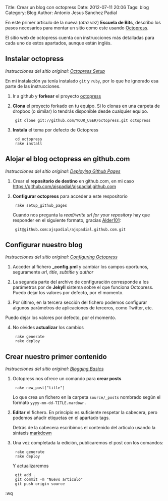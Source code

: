 Title: Crear un blog con octopress
Date: 2012-07-11 20:06
Tags: blog 
Category: Blog
Author: Antonio Jesus Sanchez Padial

En este primer artículo de la nueva (*otra vez*) **Escuela de Bits**, describo los pasos necesarios para montar un sitio como este usando [Octopress][octopress1].

El sitio web de octopress cuenta con instrucciones más detalladas para cada uno de estos apartados, aunque están inglés.

<!-- more -->

## Instalar octopress
*Instrucciones del sitio original: [Octopress Setup](http://octopress.org/docs/setup/)*

En mi instalación ya tenía instalado `git` y `ruby`, por lo que he ignorado esa parte de las instrucciones.

1. Ir a github y **forkear** el proyecto [octopress][octopress]

2. **Clona** el proyecto forkado en tu equipo. Si lo clonas en una carpeta de dropbox (o similar) lo tendrás disponible desde cualquier equipo.

		git clone git://github.com/YOUR_USER/octopress.git octopress

3. **Instala** el tema por defecto de Octopress

		cd octopress
		rake install

## Alojar el blog octopress en github.com

*Instrucciones del sitio original: [Deploying Github Pages](http://octopress.org/docs/deploying/github/)*

1. Crear el **repositorio de destino** en github.com, en mi caso https://github.com/ajspadial/ajspadial.github.com

2. **Configurar octopress** para acceder a este respositorio

		rake setup_github_pages

	Cuando nos pregunta la *read/write url for your repository* hay que responder en el siguiente formato, gracias [Alder101][alder101]:

		git@github.com:ajspadial/ajspadial.github.com.git

## Configurar nuestro blog

*Instrucciones del sitio original: [Configuring Octopress](http://octopress.org/docs/configuring/)*

1. Acceder al fichero **_config.yml** y cambiar los campos oportunos, seguramente *url*, *title*, *subtitle* y *author*

2. La segunda parte del archivo de configuración corresponde a los parámetros por de **Jekyll** sistema sobre el que funciona Octopress. Puedo dejar los valores por defecto, por el momento.


3. Por último, en la tercera sección del fichero podemos configurar algunos parámetros de aplicaciones de terceros, como Twitter, etc.

Puedo dejar los valores por defecto, por el momento.

4. No olvides **actualizar** los cambios

		rake generate
		rake deploy

## Crear nuestro primer contenido

*Instrucciones del sitio original: [Blogging Basics](http://octopress.org/docs/blogging/)*

1. Octopress nos ofrece un comando para **crear posts**

		rake new_post["title"]

	Lo que crea un fichero en la carpeta `source/_posts` nombrado según el formato `yyyy-mm-dd-TITLE.mardown`.

2. **Editar** el fichero. En principio es suficiente respetar la cabecera, pero podemos añadir etiquetas en el apartado tags.

	Detrás de la cabecera escribimos el contenido del artículo usando la sintaxis [markdown][markdown]

3. Una vez completada la edición, publicaremos el post con los comandos:

		rake generate
		rake deploy

	Y actualizaremos
		
		git add .
		git commit -m "Nuevo artículo"
		git push origin source

:wq

[octopress1]: http://octopress.org
[octopress]: https://github.com/imathis/octopress "Octopress source at github.com"
[alder101]: https://github.com/imathis/octopress/issues/301
[markdown]: http://daringfireball.net/projects/markdown/syntax
